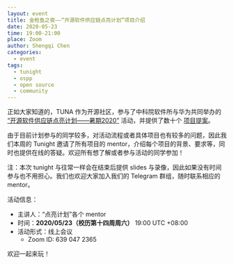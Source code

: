 ```yaml
---
layout: event
title: 金枪鱼之夜——“开源软件供应链点亮计划”项目介绍
date: 2020-05-23
time: 19:00-21:00
place: Zoom
author: Shengqi Chen
categories:
  - event
tags:
  - tunight
  - ospp
  - open source
  - community
---
```


正如大家知道的，TUNA 作为开源社区，参与了中科院软件所与华为共同举办的 [“开源软件供应链点亮计划——暑期2020”](https://isrc.iscas.ac.cn/summer2020/) 活动，并提供了数十个 [项目提案](/blog/2020/ospp-summer-2020/)。

由于目前计划参与的同学较多，对活动流程或者具体项目也有较多的问题，因此我们本周的 Tunight 邀请了所有项目的 mentor，介绍每个项目的背景、要求等，同时也提供在线的答疑。欢迎所有想了解或者参与活动的同学参加！

注：本次 tunight 与往常一样会在结束后提供 slides 与录像，因此如果没有时间参与也不用担心。我们也欢迎大家加入我们的 Telegram 群组，随时联系相应的 mentor。

<!--more-->

活动信息：

* 主讲人：“点亮计划”各个 mentor
* 时间：**2020/05/23（校历第十四周周六）** 19:00 UTC +08:00
* 活动形式：线上会议
  * Zoom ID: 639 047 2365

欢迎一起来玩！
